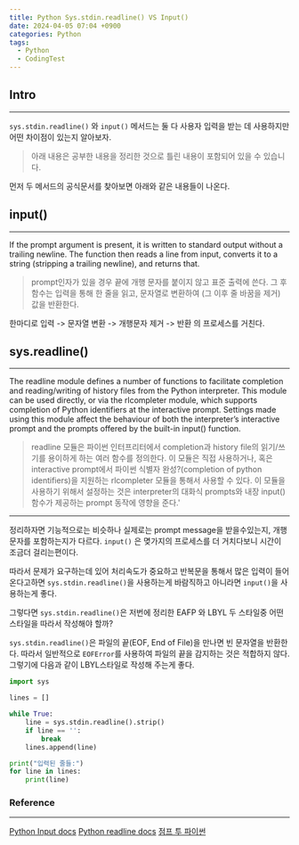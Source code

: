 ```yaml
---
title: Python Sys.stdin.readline() VS Input()
date: 2024-04-05 07:04 +0900
categories: Python
tags:
  - Python
  - CodingTest
---
```

## Intro
---
`sys.stdin.readline()` 와 `input()` 메서드는 둘 다 사용자 입력을 받는 데 사용하지만 어떤 차이점이 있는지 알아보자.
>아래 내용은 공부한 내용을 정리한 것으로 틀린 내용이 포함되어 있을 수 있습니다.  

먼저 두 메서드의 공식문서를 찾아보면 아래와 같은 내용들이 나온다.
## input()
---
If the prompt argument is present, it is written to standard output without a trailing newline. The function then reads a line from input, converts it to a string (stripping a trailing newline), and returns that.

>prompt인자가 있을 경우 끝에 개행 문자를 붙이지 않고 표준 출력에 쓴다. 그 후 함수는 입력을 통해 한 줄을 읽고, 문자열로 변환하여 (그 이후 줄 바꿈을 제거) 값을 반환한다.

한마디로 입력 -> 문자열 변환 -> 개행문자 제거 -> 반환 의 프로세스를 거친다.

## sys.readline()
---
The readline module defines a number of functions to facilitate completion and reading/writing of history files from the Python interpreter. This module can be used directly, or via the rlcompleter module, which supports completion of Python identifiers at the interactive prompt. Settings made using this module affect the behaviour of both the interpreter’s interactive prompt and the prompts offered by the built-in input() function.

>readline 모듈은 파이썬 인터프리터에서 completion과 history file의 읽기/쓰기를 용이하게 하는 여러 함수를 정의한다.
이 모듈은 직접 사용하거나, 혹은 interactive prompt에서 파이썬 식별자 완성?(completion of python identifiers)을 지원하는 rlcompleter 모듈을 통해서 사용할 수 있다. 이 모듈을 사용하기 위해서 설정하는 것은 interpreter의 대화식 prompts와 내장 input() 함수가 제공하는 prompt 동작에 영향을 준다.'

---

정리하자면 기능적으로는 비슷하나 실제로는 prompt message을 받을수있는지, 개행문자를 포함하는지가 다르다. `input()` 은 몆가지의 프로세스를 더 거치다보니 시간이 조금더 걸리는편이다. 

따라서 문제가 요구하는데 있어 처리속도가 중요하고 반복문을 통해서 많은 입력이 들어온다고하면 `sys.stdin.readline()`을 사용하는게 바람직하고 아니라면 `input()`을 사용하는게 좋다.

그렇다면 `sys.stdin.readline()`은 저번에 정리한 EAFP 와 LBYL 두 스타일중 어떤 스타일을 따라서 작성해야 할까?

`sys.stdin.readline()`은 파일의 끝(EOF, End of File)을 만나면 빈 문자열을 반환한다. 따라서 일반적으로 `EOFError`를 사용하여 파일의 끝을 감지하는 것은 적합하지 않다. 그렇기에 다음과 같이 LBYL스타일로 작성해 주는게 좋다.

```python
import sys

lines = []

while True:
    line = sys.stdin.readline().strip()
    if line == '':
        break
    lines.append(line)

print("입력된 줄들:")
for line in lines:
    print(line)

```

### Reference
---
[Python Input docs](https://docs.python.org/3/library/functions.html#input)
[Python readline docs](https://docs.python.org/3/library/readline.html)
[점프 투 파이썬](https://wikidocs.net/33#sys)
